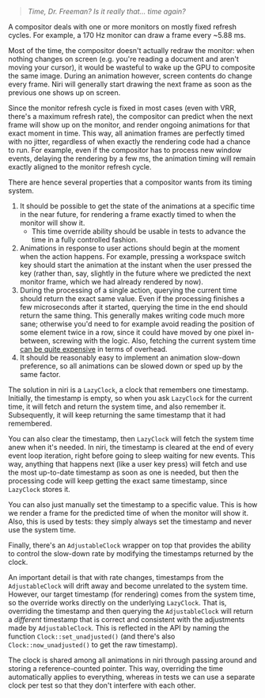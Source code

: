 > *Time, Dr. Freeman? Is it really that... time again?*

A compositor deals with one or more monitors on mostly fixed refresh cycles.
For example, a 170 Hz monitor can draw a frame every ~5.88 ms.

Most of the time, the compositor doesn't actually redraw the monitor: when nothing changes on screen (e.g. you're reading a document and aren't moving your cursor), it would be wasteful to wake up the GPU to composite the same image.
During an animation however, screen contents do change every frame.
Niri will generally start drawing the next frame as soon as the previous one shows up on screen.

Since the monitor refresh cycle is fixed in most cases (even with VRR, there's a maximum refresh rate), the compositor can predict when the next frame will show up on the monitor, and render ongoing animations for that exact moment in time.
This way, all animation frames are perfectly timed with no jitter, regardless of when exactly the rendering code had a chance to run.
For example, even if the compositor has to process new window events, delaying the rendering by a few ms, the animation timing will remain exactly aligned to the monitor refresh cycle.

There are hence several properties that a compositor wants from its timing system.

1. It should be possible to get the state of the animations at a specific time in the near future, for rendering a frame exactly timed to when the monitor will show it.
    - This time override ability should be usable in tests to advance the time in a fully controlled fashion.
1. Animations in response to user actions should begin at the moment when the action happens.
   For example, pressing a workspace switch key should start the animation at the instant when the user pressed the key (rather than, say, slightly in the future where we predicted the next monitor frame, which we had already rendered by now).
1. During the processing of a single action, querying the current time should return the exact same value.
   Even if the processing finishes a few microseconds after it started, querying the time in the end should return the same thing.
   This generally makes writing code much more sane; otherwise you'd need to for example avoid reading the position of some element twice in a row, since it could have moved by one pixel in-between, screwing with the logic.
   Also, fetching the current system time [can be quite expensive](https://mastodon.online/@YaLTeR/109934977035721850) in terms of overhead.
1. It should be reasonably easy to implement an animation slow-down preference, so all animations can be slowed down or sped up by the same factor.

The solution in niri is a `LazyClock`, a clock that remembers one timestamp.
Initially, the timestamp is empty, so when you ask `LazyClock` for the current time, it will fetch and return the system time, and also remember it.
Subsequently, it will keep returning the same timestamp that it had remembered.

You can also clear the timestamp, then `LazyClock` will fetch the system time anew when it's needed.
In niri, the timestamp is cleared at the end of every event loop iteration, right before going to sleep waiting for new events.
This way, anything that happens next (like a user key press) will fetch and use the most up-to-date timestamp as soon as one is needed, but then the processing code will keep getting the exact same timestamp, since `LazyClock` stores it.

You can also just manually set the timestamp to a specific value.
This is how we render a frame for the predicted time of when the monitor will show it.
Also, this is used by tests: they simply always set the timestamp and never use the system time.

Finally, there's an `AdjustableClock` wrapper on top that provides the ability to control the slow-down rate by modifying the timestamps returned by the clock.

An important detail is that with rate changes, timestamps from the `AdjustableClock` will drift away and become unrelated to the system time.
However, our target timestamp (for rendering) comes from the system time, so the override works directly on the underlying `LazyClock`.
That is, overriding the timestamp and then querying the `AdjustableClock` will return a *different* timestamp that is correct and consistent with the adjustments made by `AdjustableClock`.
This is reflected in the API by naming the function `Clock::set_unadjusted()` (and there's also `Clock::now_unadjusted()` to get the raw timestamp).

The clock is shared among all animations in niri through passing around and storing a reference-counted pointer.
This way, overriding the time automatically applies to everything, whereas in tests we can use a separate clock per test so that they don't interfere with each other.
